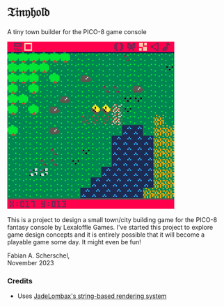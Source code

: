 # 𝔗𝔦𝔫𝔶𝔥𝔬𝔩𝔡
A tiny town builder for the PICO-8 game console

![Screenshot](tinyhold_0.png)

This is a project to design a small town/city building game for the PICO-8 fantasy console by Lexaloffle Games. I've started this project to explore game design concepts and it is entirely possible that it will become a playable game some day. It might even be fun!

Fabian A. Scherschel,  
November 2023

### Credits

* Uses [JadeLombax's string-based rendering system](https://www.lexaloffle.com/bbs/?tid=38829)
